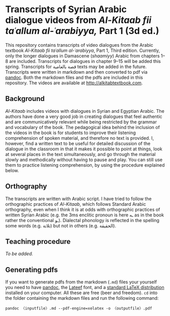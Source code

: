 # Transcripts of Syrian Arabic dialogue videos from *Al-Kitaab fii taʿallum al-ʿarabiyya,* Part 1 (3d ed.)

This repository contains transcripts of video dialogues from the Arabic textbook *Al-Kitaab fii taʿallum al-ʿarabiyya*, Part&nbsp;1, Third edition. Currently, only the longer dialogues in Damascene (*shaamiyy*) Arabic from chapters 1–8 are included. Transcripts for dialogues in chapter 9–15 will be added this spring. Transcripts for قصة بالعامية texts may be added in the future. Transcripts were written in markdown and then converted to pdf via [pandoc](http://pandoc.org). Both the markdown files and the pdfs are included in this repository. The videos are available at <http://alkitabtextbook.com>.

## Background

*Al-Kitaab* includes videos with dialogues in Syrian and Egyptian Arabic. The authors have done a very good job in creating dialogues that feel authentic and are communicatively relevant while being restricted by the grammar and vocabulary of the book. The pedagogical idea behind the inclusion of the videos in the book is for students to improve their listening comprehension of spoken material, and therefore no text is provided. I, however, find a written text to be useful for detailed discussion of the dialogue in the classroom in that it makes it possible to point at things, look at several places in the text simultaneously, and go through the material slowly and methodically without having to pause and play. You can still use them to practice listening comprehension, by using the procedure explained below.

## Orthography

The transcripts are written with Arabic script. I have tried to follow the orthographic practices of *Al-Kitaab*, which follows Standard Arabic orthography, even when I think it is at odds with orthographic practices of written Syrian Arabic (e.g. the 3ms enclitic pronoun is here ـه as in the book rather the conventional ـو). Dialectal phonology is reflected in the spelling some words (e.g. تلاتة) but not in others (e.g. الحقيقة).

## Teaching procedure

*To be added.*

## Generating pdfs

If you want to generate pdfs from the markdown (`.md`) files your yourself you need to have [pandoc](http://pandoc.org), the [Lateef](https://software.sil.org/lateef/) font, and a [standard LaTeX distribution](https://ctan.org/starter) installed on your computer. All these are free (beer and freedom). `cd` into the folder containing the markdown files and run the following command:

```
pandoc 〈inputfile〉.md --pdf-engine=xelatex -o 〈outputfile〉.pdf
```


